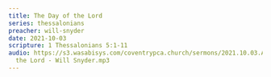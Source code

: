 ```yaml
---
title: The Day of the Lord
series: thessalonians
preacher: will-snyder
date: 2021-10-03
scripture: 1 Thessalonians 5:1-11
audio: https://s3.wasabisys.com/coventrypca.church/sermons/2021.10.03.A The Day of
  the Lord - Will Snyder.mp3
---
```

